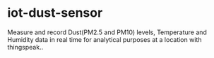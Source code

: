 # iot-dust-sensor
Measure and record Dust(PM2.5 and PM10) levels, Temperature and Humidity data in real time for analytical purposes at a location with thingspeak..
